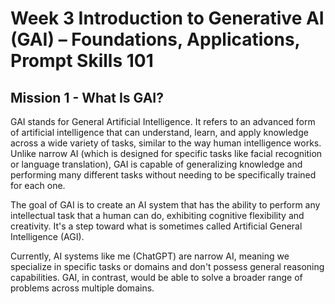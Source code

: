 # Week 3 Introduction to Generative AI (GAI) – Foundations, Applications, Prompt Skills 101

## Mission 1 - What Is GAI?

GAI stands for General Artificial Intelligence. 
It refers to an advanced form of artificial intelligence that can understand, learn, and apply knowledge across a wide variety of tasks, similar to the way human intelligence works. 
Unlike narrow AI (which is designed for specific tasks like facial recognition or language translation), GAI is capable of generalizing knowledge and performing many different tasks without needing to be specifically trained for each one.

The goal of GAI is to create an AI system that has the ability to perform any intellectual task that a human can do, exhibiting cognitive flexibility and creativity. 
It's a step toward what is sometimes called Artificial General Intelligence (AGI).

Currently, AI systems like me (ChatGPT) are narrow AI, meaning we specialize in specific tasks or domains and don't possess general reasoning capabilities. 
GAI, in contrast, would be able to solve a broader range of problems across multiple domains.



